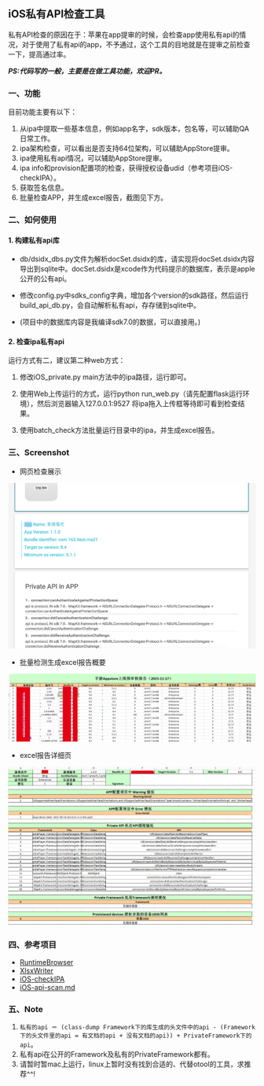 ## iOS私有API检查工具 ##

私有API检查的原因在于：苹果在app提审的时候，会检查app使用私有api的情况，对于使用了私有api的app，不予通过，这个工具的目地就是在提审之前检查一下，提高通过率。

***PS:代码写的一般，主要是在做工具功能，欢迎PR。***

### 一、功能 ###

目前功能主要有以下：

1. 从ipa中提取一些基本信息，例如app名字，sdk版本，包名等，可以辅助QA日常工作。
2. ipa架构检查，可以看出是否支持64位架构，可以辅助AppStore提审。
3. ipa使用私有api情况，可以辅助AppStore提审。
4. ipa info和provision配置项的检查，获得授权设备udid（参考项目iOS-checkIPA）。
5. 获取签名信息。
6. 批量检查APP，并生成excel报告，截图见下方。

### 二、如何使用 ###

#### 1. 构建私有api库 ####

 - db/dsidx_dbs.py文件为解析docSet.dsidx的库，请实现将docSet.dsidx内容导出到sqlite中。docSet.dsidx是xcode作为代码提示的数据库，表示是apple公开的公有api。

 - 修改config.py中sdks_config字典，增加各个version的sdk路径，然后运行build_api_db.py，会自动解析私有api，存存储到sqlite中。

 - (项目中的数据库内容是我编译sdk7.0的数据，可以直接用。)


#### 2. 检查ipa私有api ####

运行方式有二，建议第二种web方式：

1. 修改iOS_private.py main方法中的ipa路径，运行即可。

2. 使用Web上传运行的方式，运行python run_web.py（请先配置flask运行环境），然后浏览器输入127.0.0.1:9527 将ipa拖入上传框等待即可看到检查结果。

3. 使用batch_check方法批量运行目录中的ipa，并生成excel报告。

### 三、Screenshot ###

 - 网页检查展示

![web_screenshot](screenshot/web_screenshot.png)

 - 批量检测生成excel报告概要

![excel_report_outline](screenshot/excel_report_outline.png)

 - excel报告详细页

![excel_report_detail](screenshot/excel_report_detail.png)

### 四、参考项目 ###

 - [RuntimeBrowser](https://github.com/nst/RuntimeBrowser/tree/master/tools/ios_headers_history)
 - [XlsxWriter](https://github.com/jmcnamara/XlsxWriter)
 - [iOS-checkIPA](https://github.com/apperian/iOS-checkIPA)
 - [iOS-api-scan.md](iOS-api-scan.md)


### 五、Note ###

1. `私有的api ＝ (class-dump Framework下的库生成的头文件中的api - (Framework下的头文件里的api = 有文档的api + 没有文档的api)) + PrivateFramework下的api`。
2. 私有api在公开的Framework及私有的PrivateFramework都有。
3. 请暂时暂mac上运行，linux上暂时没有找到合适的、代替otool的工具，求推荐^^!